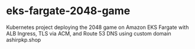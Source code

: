 # eks-fargate-2048-game
Kubernetes project deploying the 2048 game on Amazon EKS Fargate with ALB Ingress, TLS via ACM, and Route 53 DNS using custom domain ashirpkp.shop

